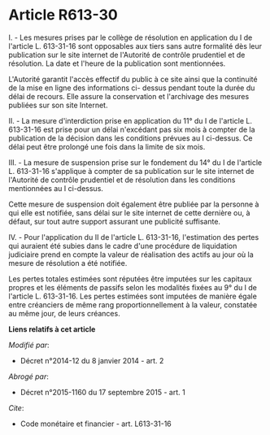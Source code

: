# Article R613-30

I. - Les mesures prises par le collège de résolution en application du I de l'article L. 613-31-16 sont opposables aux tiers
sans autre formalité dès leur publication sur le site internet de l'Autorité de contrôle prudentiel et de résolution. La date
et l'heure de la publication sont mentionnées. 

L'Autorité garantit l'accès effectif du public à ce site ainsi que la continuité de la mise en ligne des informations ci-
dessus pendant toute la durée du délai de recours. Elle assure la conservation et l'archivage des mesures publiées sur son
site Internet. 

II. - La mesure d'interdiction prise en application du 11° du I de l'article L. 613-31-16 est prise pour un délai n'excédant
pas six mois à compter de la publication de la décision dans les conditions prévues au I ci-dessus. Ce délai peut être
prolongé une fois dans la limite de six mois. 

III. - La mesure de suspension prise sur le fondement du 14° du I de l'article L. 613-31-16  s'applique à compter de sa
publication sur le site internet de l'Autorité de contrôle prudentiel et de résolution dans les conditions mentionnées au I
ci-dessus. 

Cette mesure de suspension doit également être publiée par la personne à qui elle est notifiée, sans délai sur le site
internet de cette dernière ou, à défaut, sur tout autre support assurant une publicité suffisante. 

IV. - Pour l'application du II de l'article L. 613-31-16, l'estimation des pertes qui auraient été subies dans le cadre d'une
procédure de liquidation judiciaire prend en compte la valeur de réalisation des actifs au jour où la mesure de résolution a
été notifiée. 

Les pertes totales estimées sont réputées être imputées sur les capitaux propres et les éléments de passifs selon les
modalités fixées au 9° du I de l'article L. 613-31-16. Les pertes estimées sont imputées de manière égale entre créanciers de
même rang proportionnellement à la valeur, constatée au même jour, de leurs créances.

**Liens relatifs à cet article**

_Modifié par_:

  - Décret n°2014-12 du 8 janvier 2014 - art. 2

_Abrogé par_:

  - Décret n°2015-1160 du 17 septembre 2015 - art. 1

_Cite_:

  - Code monétaire et financier - art. L613-31-16
